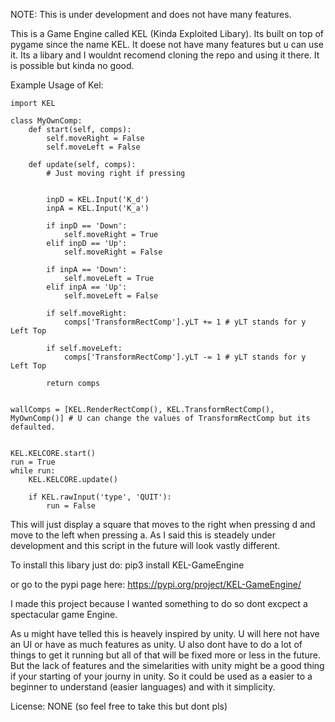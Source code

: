 NOTE: This is under development and does not have many features.


This is a Game Engine called KEL (Kinda Exploited Libary). Its built on top of pygame since the name KEL. It doese not have many features but u can use it.
Its a libary and I wouldnt recomend cloning the repo and using it there. It is possible but kinda no good.

Example Usage of Kel:
    
    import KEL
    
    class MyOwnComp:
        def start(self, comps):
            self.moveRight = False
            self.moveLeft = False

        def update(self, comps):
            # Just moving right if pressing 


            inpD = KEL.Input('K_d')
            inpA = KEL.Input('K_a')

            if inpD == 'Down':
                self.moveRight = True
            elif inpD == 'Up':
                self.moveRight = False

            if inpA == 'Down':
                self.moveLeft = True
            elif inpA == 'Up':
                self.moveLeft = False

            if self.moveRight:
                comps['TransformRectComp'].yLT += 1 # yLT stands for y Left Top

            if self.moveLeft:
                comps['TransformRectComp'].yLT -= 1 # yLT stands for y Left Top

            return comps


    wallComps = [KEL.RenderRectComp(), KEL.TransformRectComp(), MyOwnComp()] # U can change the values of TransformRectComp but its defaulted.


    KEL.KELCORE.start()
    run = True
    while run:
        KEL.KELCORE.update()

        if KEL.rawInput('type', 'QUIT'):
            run = False


This will just display a square that moves to the right when pressing d and move to the left when pressing a.
As I said this is steadely under development and this script in the future will look vastly different.

To install this libary just do:
pip3 install KEL-GameEngine

or go to the pypi page here: https://pypi.org/project/KEL-GameEngine/


I made this project because I wanted something to do so dont excpect a spectacular game Engine.

As u might have telled this is heavely inspired by unity. U will here not have an UI or have as much features as unity.
U also dont have to do a lot of things to get it running but all of that will be fixed more or less in the future. 
But the lack of features and the simelarities with unity might be a good thing if your starting of your journy in unity.
So it could be used as a easier to a beginner to understand (easier languages) and with it simplicity.



License: NONE (so feel free to take this but dont pls)
